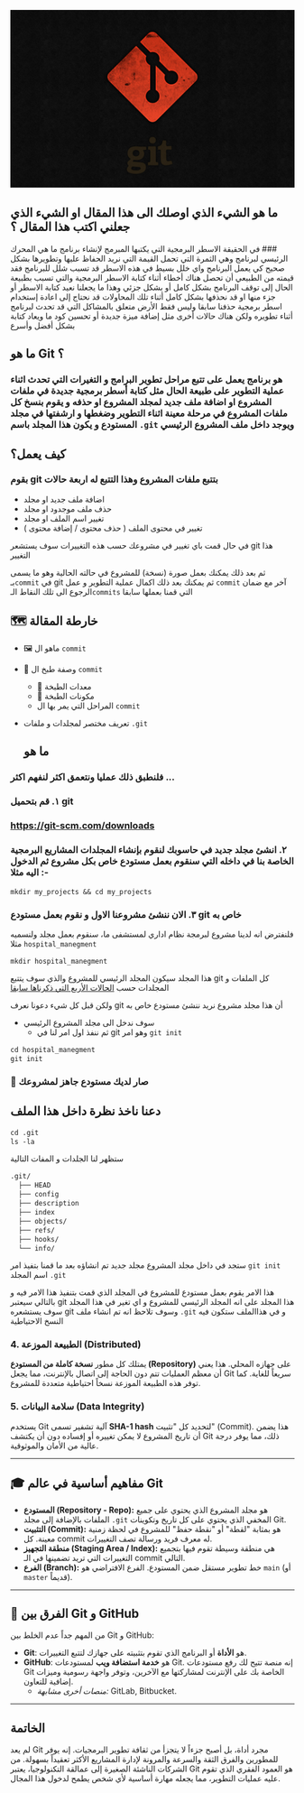 <p align="center"><img src="https://github.com/faisalCoding/git_is_easy/blob/main/gitlogo.jpg?raw=true" width="600" alt="git Logo"></p>

## ما هو الشيء الذي اوصلك الى هذا المقال او الشيء الذي جعلني اكتب هذا المقال ؟
‏### في الحقيقة الاسطر البرمجية التي يكتبها المبرمج لإنشاء برنامج ما هي المحرك الرئيسي لبرنامج وهي الثمرة التي تحمل القيمة التي نريد الحفاظ عليها وتطويرها بشكل صحيح كي يعمل البرنامج واي خلل بسيط في هذه الاسطر قد تسبب شلل للبرنامج فقد قيمته
من الطبيعي أن تحصل هناك أخطاء أثناء كتابة الاسطر البرمجية والتي تسبب بطبيعة الحال إلى توقف البرنامج بشكل كامل أو بشكل جزئي وهذا ما يجعلنا نعيد كتابة الاسطر أو جزء منها او قد نحذفها بشكل كامل
أثناء تلك المحاولات قد نحتاج إلى اعادة إستخدام اسطر برمجية حذفنا سابقا
‏وليس فقط الأرض متعلق بالمشاكل التي قد تحدث لبرنامج أثناء تطويره ولكن هناك حالات أخرى مثل إضافة ميزة جديدة أو تحسين كود ما ويعاد كتابة بشكل أفضل وأسرع



## ما هو Git ؟ 

### هو برنامج يعمل على تتبع مراحل تطوير البرامج و التغيرات التي تحدث اثناء عملية التطوير على طبيعة الحال مثل كتابة أسطر برمجية جديدة في ملفات المشروع او اضافة ملف جديد لمجلد المشروع او حذفه و يقوم بنسخ كل ملفات المشروع في مرحلة معينة اثناء التطوير وضغطها  و ارشفتها في مجلد المستودع و يكون هذا المجلد باسم `.git` ويوجد داخل ملف المشروع الرئيسي



## كيف يعمل؟
### بقوم git بتتبع ملفات المشروع وهذا التتبع له اربعة حالات

 - اضافة ملف جديد او مجلد
 - حذف ملف موجدود او مجلد
 - تغيير اسم الملف او مجلد
 - تغيير في محتوى الملف ( حذف محتوى / إضافة محتوى )


في حال قمت باي تغيير في مشروعك حسب هذه التغييرات سوف يستشعر git هذا التغيير

ثم بعد ذلك يمكنك بعمل صورة (نسخة) للمشروع في حالته الحالية وهو ما يسمى بـ`commit` في git
 ثم يمكنك بعد ذلك اكمال عملية التطوير و عمل `commit` آخر  مع ضمان الرجوع الى تلك النقاط الـ`commits` التي قمنا بعملها سابقا 


 ## 🗺️ خارطة المقالة
 - 🖼️ ماهو ال `commit`
 - 🥘 وصفة طبخ ال `commit`
   - 🍴 معدات الطبخة
   - 🥛 مكونات الطبخة
   - المراحل التي يمر بها ال `commit`
 - تعريف مختصر لمجلدات و ملفات `.git`

   ## ما هو
### فلنطبق ذلك عمليا ونتعمق اكثر لنفهم اكثر ...

### ١. قم بتحميل git
### <a href="https://git-scm.com/downloads">https://git-scm.com/downloads<a>

### ٢. انشئ مجلد جديد في حاسوبك لنقوم بإنشاء المجلدات المشاريع البرمجية الخاصة بنا في داخله التي سنقوم بعمل مستودع خاص بكل مشروع  ثم الدخول اليه مثلا :-
```
mkdir my_projects && cd my_projects
```

### ٣. الان ننشئ مشروعنا الاول و نقوم بعمل مستودع git خاص به

 فلنفترض انه لدينا مشروع لبرمجة نظام اداري لمستشفى ما، سنقوم بعمل مجلد ولنسميه مثلا  `hospital_manegment`
```
mkdir hospital_manegment
```

 ‏هذا المجلد سيكون المجلد الرئيسي للمشروع والذي سوف يتتبع git كل الملفات و المجلدات حسب
[الحالات الأربع التي ذكرناها سابقا](#كيف-يعمل)

 ‏ولكن قبل كل شيء دعونا نعرف git أن هذا مجلد مشروع نريد ننشئ مستودع خاص به 
  - سوف ندخل الى مجلد المشروع الرئيسي
    - ثم ننفذ اول امر لنا في git وهو امر `git init`
```
cd hospital_manegment
git init
```
### 🎉 صار لديك مستودع جاهز لمشروعك
## دعنا ناخذ نظرة داخل هذا الملف 
```
cd .git
ls -la
```
ستظهر لنا الجلدات و المفات التالية 
```
.git/
  ├── HEAD
  ├── config
  ├── description
  ├── index
  ├── objects/ 
  ├── refs/
  ├── hooks/
  └── info/
```
ستجد في داخل مجلد المشروع مجلد جديد تم انشاؤه بعد ما قمنا بتفيذ امر `git init` 
اسم المجلد `.git`


هذا الامر يقوم بعمل مستودع للمشروع في المجلد الذي قمت بتنفيذ هذا الامر فيه و بالتالي سيعتبر git هذا المجلد على انه المجلد الرئيسي للمشروع و اي تغير في هذا المجلد سوف يستشعره git
وسوف تلاحظ انه تم انشاء ملف `.git` و في هذاالملف ستكون فيه النسخ الاحتياطية


### 4. الطبيعة الموزعة (Distributed)
يمتلك كل مطور **نسخة كاملة من المستودع (Repository)** على جهازه المحلي. هذا يعني أن معظم العمليات تتم دون الحاجة إلى اتصال بالإنترنت، مما يجعل Git سريعاً للغاية. كما توفر هذه الطبيعة الموزعة نسخاً احتياطية متعددة للمشروع.


### 5. سلامة البيانات (Data Integrity)
يستخدم Git آلية تشفير تسمى **SHA-1 hash** لتحديد كل "تثبيت" (Commit). هذا يضمن أن تاريخ المشروع لا يمكن تغييره أو إفساده دون أن يكتشف Git ذلك، مما يوفر درجة عالية من الأمان والموثوقية.


---


## 🎓 مفاهيم أساسية في عالم Git


* **المستودع (Repository - Repo):** هو مجلد المشروع الذي يحتوي على جميع الملفات بالإضافة إلى مجلد `.git` المخفي الذي يحتوي على كل تاريخ وتكوينات Git.
* **التثبيت (Commit):** هو بمثابة "لقطة" أو "نقطة حفظ" للمشروع في لحظة زمنية معينة. كل commit له معرف فريد ورسالة تصف التغييرات.
* **منطقة التجهيز (Staging Area / Index):** هي منطقة وسيطة تقوم فيها بتجميع التغييرات التي تريد تضمينها في الـ commit التالي.
* **الفرع (Branch):** خط تطوير مستقل ضمن المستودع. الفرع الافتراضي هو `main` (أو `master` قديماً).


---


## 🔁 الفرق بين Git و GitHub


من المهم جداً عدم الخلط بين Git و GitHub:


* **Git**: هو **الأداة** أو البرنامج الذي تقوم بتثبيته على جهازك لتتبع التغييرات.
* **GitHub**: هو **خدمة استضافة ويب** لمستودعات Git. إنه منصة تتيح لك رفع مستودعات Git الخاصة بك على الإنترنت لمشاركتها مع الآخرين، وتوفر واجهة رسومية وميزات إضافية للتعاون.
   * *منصات أخرى مشابهة:* GitLab, Bitbucket.


---


## الخاتمة


لم يعد Git مجرد أداة، بل أصبح جزءاً لا يتجزأ من ثقافة تطوير البرمجيات. إنه يوفر للمطورين والفرق الثقة والسرعة والمرونة لإدارة المشاريع الأكثر تعقيداً بسهولة. من الشركات الناشئة الصغيرة إلى عمالقة التكنولوجيا، يعتبر Git هو العمود الفقري الذي تقوم عليه عمليات التطوير، مما يجعله مهارة أساسية لأي شخص يطمح لدخول هذا المجال.

